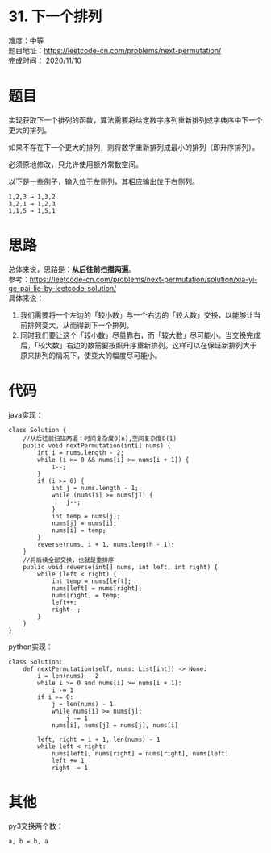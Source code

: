 # 31. 下一个排列
难度：中等   
题目地址：https://leetcode-cn.com/problems/next-permutation/    
完成时间：  2020/11/10   
# 题目
实现获取下一个排列的函数，算法需要将给定数字序列重新排列成字典序中下一个更大的排列。

如果不存在下一个更大的排列，则将数字重新排列成最小的排列（即升序排列）。

必须原地修改，只允许使用额外常数空间。

以下是一些例子，输入位于左侧列，其相应输出位于右侧列。
```
1,2,3 → 1,3,2
3,2,1 → 1,2,3
1,1,5 → 1,5,1
```
# 思路
总体来说，思路是：**从后往前扫描两遍**。   
参考：https://leetcode-cn.com/problems/next-permutation/solution/xia-yi-ge-pai-lie-by-leetcode-solution/    
具体来说：
1. 我们需要将一个左边的「较小数」与一个右边的「较大数」交换，以能够让当前排列变大，从而得到下一个排列。
2. 同时我们要让这个「较小数」尽量靠右，而「较大数」尽可能小。当交换完成后，「较大数」右边的数需要按照升序重新排列。这样可以在保证新排列大于原来排列的情况下，使变大的幅度尽可能小。


# 代码
java实现：
```
class Solution {
    //从后往前扫描两遍：时间复杂度O(n),空间复杂度O(1)
    public void nextPermutation(int[] nums) {
        int i = nums.length - 2;
        while (i >= 0 && nums[i] >= nums[i + 1]) {
            i--;
        }
        if (i >= 0) {
            int j = nums.length - 1;
            while (nums[i] >= nums[j]) {
                j--;
            }
            int temp = nums[j];
            nums[j] = nums[i];
            nums[i] = temp;
        }
        reverse(nums, i + 1, nums.length - 1);
    }
    //将后续全部交换，也就是重排序
    public void reverse(int[] nums, int left, int right) {
        while (left < right) {
            int temp = nums[left];
            nums[left] = nums[right];
            nums[right] = temp;
            left++;
            right--;
        }
    }
}
```
python实现：
```
class Solution:
    def nextPermutation(self, nums: List[int]) -> None:
        i = len(nums) - 2
        while i >= 0 and nums[i] >= nums[i + 1]:
            i -= 1
        if i >= 0:
            j = len(nums) - 1
            while nums[i] >= nums[j]:
                j -= 1
            nums[i], nums[j] = nums[j], nums[i]

        left, right = i + 1, len(nums) - 1
        while left < right:
            nums[left], nums[right] = nums[right], nums[left]
            left += 1
            right -= 1
```
# 其他
py3交换两个数：
```
a, b = b, a
```